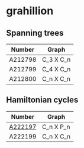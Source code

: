 # grahillion

## Spanning trees

| Number | Graph | 
| ----- | ----- | 
| A212798 | C_3 X C_n | 
| A212799 | C_4 X C_n | 
| A212800 | C_n X C_n | 

## Hamiltonian cycles

| Number | Graph | 
| ----- | ----- | 
| [A222197](https://oeis.org/A222197) | C_n X P_n | 
| A222199 | C_n X C_n | 

